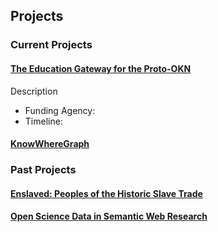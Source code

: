 ## Projects

### Current Projects
#### [The Education Gateway for the Proto-OKN](https://edugate.cs.wright.edu/)
Description
* Funding Agency:
* Timeline:


#### [KnowWhereGraph](https://knowwheregraph.org/)

### Past Projects
#### [Enslaved: Peoples of the Historic Slave Trade](https://enslaved.org/)

#### [Open Science Data in Semantic Web Research](https://daselab.cs.ksu.edu/projects/open-science-data-semantic-web-research)
